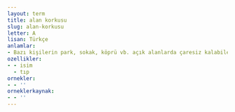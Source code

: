 ```yaml
---
layout: term
title: alan korkusu
slug: alan-korkusu
letter: A
lisan: Türkçe
anlamlar:
- Bazı kişilerin park, sokak, köprü vb. açık alanlarda çaresiz kalabileceklerini düşünerek duydukları ürkeklik hastalığı; meydan korkusu, agorafobi
ozellikler:
- - isim
  - tıp
ornekler:
- - ''
orneklerkaynak:
- - ''
---
```

